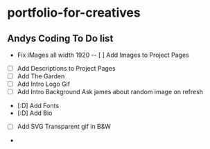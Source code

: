 # portfolio-for-creatives
## Andys Coding To Do list
 
 - Fix iMages all width 1920
-- [ ]  Add Images to Project Pages
- [ ]  Add Descriptions to Project Pages
- [ ]  Add The Garden
- [ ]  Add Intro Logo Gif
- [ ]  Add Intro Background Ask james about random image on refresh 
- [:D]  Add Fonts
- [:D]  Add Bio
- [ ]  Add SVG Transparent gif in B&W
- 
